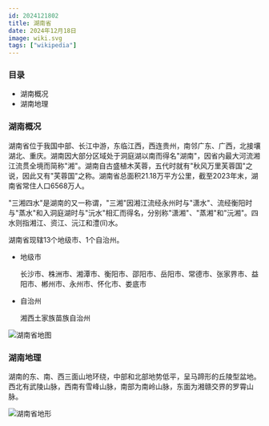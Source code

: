 ```yaml
---
id: 2024121802
title: 湖南省
date: 2024年12月18日
image: wiki.svg
tags: ["wikipedia"]
---
```



### 目录

- 湖南概况
- 湖南地理


### 湖南概况

湖南省位于我国中部、长江中游，东临江西，西连贵州，南邻广东、广西，北接壤湖北、重庆。湖南因大部分区域处于洞庭湖以南而得名"湖南"，因省内最大河流湘江流贯全境而简称"湘"。湖南自古盛植木芙蓉，五代时就有"秋风万里芙蓉国"之说，因此又有"芙蓉国"之称。湖南省总面积21.18万平方公里，截至2023年末，湖南省常住人口6568万人。

"三湘四水"是湖南的又一称谓，"三湘"因湘江流经永州时与"潇水"、流经衡阳时与"蒸水"和入洞庭湖时与"沅水"相汇而得名，分别称"潇湘"、"蒸湘"和"沅湘"。四水则指湘江、资江、沅江和澧(lǐ)水。

湖南省现辖13个地级市、1个自治州。

- 地级市

  长沙市、株洲市、湘潭市、衡阳市、邵阳市、岳阳市、常德市、张家界市、益阳市、郴州市、永州市、怀化市、娄底市

- 自治州

  湘西土家族苗族自治州

![湖南省地图](https://loongzxl.com/blogs/20241218湖南省地图.jpg)


### 湖南地理

湖南的东、南、西三面山地环绕，中部和北部地势低平，呈马蹄形的丘陵型盆地。西北有武陵山脉，西南有雪峰山脉，南部为南岭山脉，东面为湘赣交界的罗霄山脉。

![湖南省地形](https://loongzxl.com/blogs/20241218湖南省地形.jpeg)


